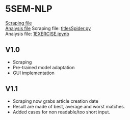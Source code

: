 # 5SEM-NLP
[Scraping file](spiders/titlesSpider.py) <br>
[Analysis file](1EXERCISE.ipynb)
Scraping file: [titlesSpider.py](spiders/titlesSpider.py) <br>
Analysis file: [1EXERCISE.ipynb](1EXERCISE.ipynb)

## V1.0
- Scraping
- Pre-trained model adaptation
- GUI implementation
## V1.1
- Scraping now grabs article creation date
- Result are made of best, average and worst matches.
- Added cases for non readable/too short input.
